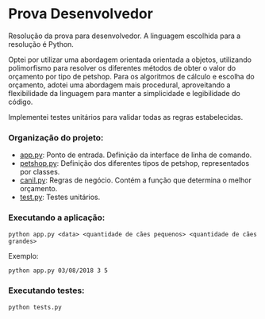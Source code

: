 # Prova Desenvolvedor

Resolução da prova para desenvolvedor. A linguagem escolhida para a resolução é Python.

Optei por utilizar uma abordagem orientada orientada a objetos, utilizando polimorfismo
para resolver os diferentes métodos de obter o valor do orçamento por tipo de petshop.
Para os algoritmos de cálculo e escolha do orçamento, adotei uma abordagem mais procedural,
aproveitando a flexibilidade da linguagem para manter a simplicidade e legibilidade do código.

Implementei testes unitários para validar todas as regras estabelecidas.

### Organização do projeto:

- [app.py](app.py): Ponto de entrada. Definição da interface de linha de comando.
- [petshop.py](petshop.py): Definição dos diferentes tipos de petshop, representados por classes.
- [canil.py](canil.py): Regras de negócio. Contém a função que determina o melhor orçamento.
- [test.py](test.py): Testes unitários.

### Executando a aplicação:

```
python app.py <data> <quantidade de cães pequenos> <quantidade de cães grandes>
```

Exemplo:
```sh
python app.py 03/08/2018 3 5
```

### Executando testes:

```sh
python tests.py
```